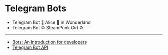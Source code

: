 # Telegram Bots

- Telegram Bot 💙 Alice 💙 in Wonderland
- Telegram Bot ⚙️ SteamPunk Girl ⚙️

---------------------

- [Bots: An introduction for developers](https://core.telegram.org/bots)
- [Telegram Bot API](https://core.telegram.org/bots/api)
